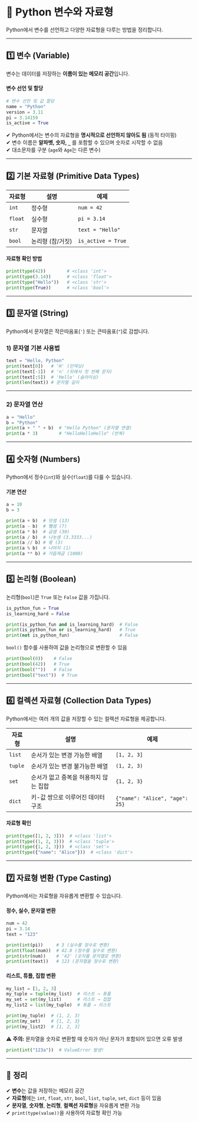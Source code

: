 # 📌 Python 변수와 자료형

Python에서 변수를 선언하고 다양한 자료형을 다루는 방법을 정리합니다.

---

## 1️⃣ 변수 (Variable)

변수는 데이터를 저장하는 **이름이 있는 메모리 공간**입니다.

#### 변수 선언 및 할당
```python
# 변수 선언 및 값 할당
name = "Python"
version = 3.11
pi = 3.14159
is_active = True
```

✔ Python에서는 변수의 자료형을 **명시적으로 선언하지 않아도 됨** (동적 타이핑)  
✔ 변수 이름은 **알파벳, 숫자, `_`** 를 포함할 수 있으며 숫자로 시작할 수 없음  
✔ 대소문자를 구분 (`age`와 `Age`는 다른 변수)

---

## 2️⃣ 기본 자료형 (Primitive Data Types)

| 자료형 | 설명 | 예제 |
|--------|----------|----------------|
| `int` | 정수형 | `num = 42` |
| `float` | 실수형 | `pi = 3.14` |
| `str` | 문자열 | `text = "Hello"` |
| `bool` | 논리형 (참/거짓) | `is_active = True` |

#### 자료형 확인 방법
```python
print(type(42))        # <class 'int'>
print(type(3.14))      # <class 'float'>
print(type("Hello"))   # <class 'str'>
print(type(True))      # <class 'bool'>
```

---

## 3️⃣ 문자열 (String)

Python에서 문자열은 작은따옴표(`'`) 또는 큰따옴표(`"`)로 감쌉니다.

### 1) 문자열 기본 사용법
```python
text = "Hello, Python"
print(text[0])   # 'H' (인덱싱)
print(text[-1])  # 'n' (뒤에서 첫 번째 문자)
print(text[:5])  # 'Hello' (슬라이싱)
print(len(text)) # 문자열 길이
```

---

### 2) 문자열 연산
```python
a = "Hello"
b = "Python"
print(a + " " + b)  # "Hello Python" (문자열 연결)
print(a * 3)        # "HelloHelloHello" (반복)
```

---

## 4️⃣ 숫자형 (Numbers)

Python에서 정수(`int`)와 실수(`float`)를 다룰 수 있습니다.

#### 기본 연산
```python
a = 10
b = 3

print(a + b)  # 덧셈 (13)
print(a - b)  # 뺄셈 (7)
print(a * b)  # 곱셈 (30)
print(a / b)  # 나눗셈 (3.3333...)
print(a // b) # 몫 (3)
print(a % b)  # 나머지 (1)
print(a ** b) # 거듭제곱 (1000)
```

---

## 5️⃣ 논리형 (Boolean)

논리형(`bool`)은 `True` 또는 `False` 값을 가집니다.

```python
is_python_fun = True
is_learning_hard = False

print(is_python_fun and is_learning_hard)  # False
print(is_python_fun or is_learning_hard)   # True
print(not is_python_fun)                   # False
```

`bool()` 함수를 사용하여 값을 논리형으로 변환할 수 있음
```python
print(bool(0))    # False
print(bool(42))   # True
print(bool(""))   # False
print(bool("text"))  # True
```

---

## 6️⃣ 컬렉션 자료형 (Collection Data Types)

Python에서는 여러 개의 값을 저장할 수 있는 컬렉션 자료형을 제공합니다.

| 자료형 | 설명 | 예제 |
|--------|-----------------|----------------|
| `list` | 순서가 있는 변경 가능한 배열 | `[1, 2, 3]` |
| `tuple` | 순서가 있는 변경 불가능한 배열 | `(1, 2, 3)` |
| `set` | 순서가 없고 중복을 허용하지 않는 집합 | `{1, 2, 3}` |
| `dict` | 키-값 쌍으로 이루어진 데이터 구조 | `{"name": "Alice", "age": 25}` |

#### 자료형 확인
```python
print(type([1, 2, 3]))  # <class 'list'>
print(type((1, 2, 3)))  # <class 'tuple'>
print(type({1, 2, 3}))  # <class 'set'>
print(type({"name": "Alice"}))  # <class 'dict'>
```

---

## 7️⃣ 자료형 변환 (Type Casting)

Python에서는 자료형을 자유롭게 변환할 수 있습니다.

#### 정수, 실수, 문자열 변환
```python
num = 42
pi = 3.14
text = "123"

print(int(pi))     # 3 (실수를 정수로 변환)
print(float(num))  # 42.0 (정수를 실수로 변환)
print(str(num))    # '42' (숫자를 문자열로 변환)
print(int(text))   # 123 (문자열을 정수로 변환)
```

#### 리스트, 튜플, 집합 변환
```python
my_list = [1, 2, 3]
my_tuple = tuple(my_list)  # 리스트 → 튜플
my_set = set(my_list)      # 리스트 → 집합
my_list2 = list(my_tuple)  # 튜플 → 리스트

print(my_tuple)  # (1, 2, 3)
print(my_set)    # {1, 2, 3}
print(my_list2)  # [1, 2, 3]
```

⚠️ **주의:** 문자열을 숫자로 변환할 때 숫자가 아닌 문자가 포함되어 있으면 오류 발생
```python
print(int("123a"))  # ValueError 발생!
```

---

## 🎯 정리

✔ **변수**는 값을 저장하는 메모리 공간  
✔ **자료형**에는 `int`, `float`, `str`, `bool`, `list`, `tuple`, `set`, `dict` 등이 있음  
✔ **문자열**, **숫자형**, **논리형**, **컬렉션 자료형**을 자유롭게 변환 가능  
✔ `print(type(value))`을 사용하여 자료형 확인 가능  
